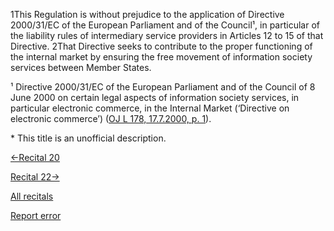 
1This Regulation is without prejudice to the application of Directive 2000/31/EC of the European Parliament and of the Council¹, in particular of the liability rules of intermediary service providers in Articles 12 to 15 of that Directive. 2That Directive seeks to contribute to the proper functioning of the internal market by ensuring the free movement of information society services between Member States.


¹ Directive 2000/31/EC of the European Parliament and of the Council of 8 June 2000 on certain legal aspects of information society services, in particular electronic commerce, in the Internal Market (‘Directive on electronic commerce’) ([OJ L 178, 17.7.2000, p. 1](http://eur-lex.europa.eu/legal-content/EN/AUTO/?uri=OJ:L:2000:178:TOC)).


 \* This title is an unofficial description.




[←Recital 20](https://gdpr-info.eu/recitals/no-20/ "20 - Respecting the Independence of the Judiciary")


[Recital 22→](https://gdpr-info.eu/recitals/no-22/ "22 - Processing by an Establishment")


[All recitals](https://gdpr-info.eu/recitals/)

[Report error](https://gdpr-info.eu/gf/?TB_iframe=true&height=306 "Your message")

